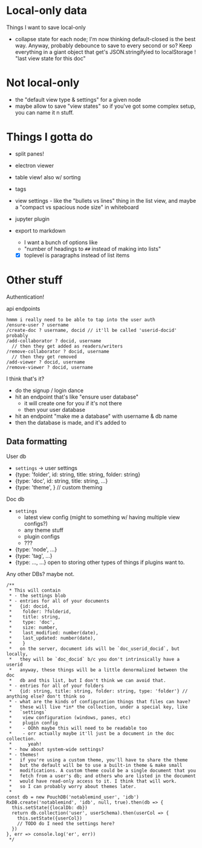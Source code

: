 
# Local-only data

Things I want to save local-only
- collapse state for each node; I'm now thinking default-closed is the best
  way. Anyway, probably debounce to save to every second or so? Keep
  everything in a giant object that get's JSON.stringifyied to localStorage
! "last view state for this doc"


# Not local-only

- the "default view type & settings" for a given node
- maybe allow to save "view states" so if you've got some complex setup, you
  can name it n stuff.


# Things I gotta do

- split panes!
- electron viewer
- table view! also w/ sorting
- tags
- view settings - like the "bullets vs lines" thing in the list view, and
  maybe a "compact vs spacious node size" in whiteboard
- jupyter plugin

- export to markdown
  - I want a bunch of options like
  - "number of headings to `##` instead of making into lists"
  - [x] toplevel is paragraphs instead of list items

# Other stuff

Authentication!

api endpoints
```
hmmm i really need to be able to tap into the user auth
/ensure-user ? username
/create-doc ? username, docid // it'll be called 'userid-docid' probably
/add-collaborator ? docid, username
  // then they get added as readers/writers
/remove-collaborator ? docid, username
  // then they get removed
/add-viewer ? docid, username
/remove-viewer ? docid, username
```

I think that's it?

- do the signup / login dance
- hit an endpoint that's like "ensure user database"
  - it will create one for you if it's not there
  - then your user database
- hit an endpoint "make me a database" with username & db name
- then the database is made, and it's added to

## Data formatting

User db
- `settings` -> user settings
- {type: 'folder', id: string, title: string, folder: string}
- {type: 'doc', id: string, title: string, ...}
- {type: 'theme', } // custom theming

Doc db
- `settings`
  - latest view config (might to something w/ having multiple view configs?)
  - any theme stuff
  - plugin configs
  - ???
- {type: 'node', ...}
- {type: 'tag', ...}
- {type: ..., ...} open to storing other types of things if plugins want to.

Any other DBs?
maybe not.




    /**
     * This will contain
     * - the settings blob
     * - entries for all of your documents
     *   {id: docid,
     *    folder: ?folderid,
     *    title: string,
     *    type: 'doc',
     *    size: number,
     *    last_modified: number(date),
     *    last_updated: number(date),
     *    }
     *   on the server, document ids will be `doc_userid_docid`, but locally,
     *   they will be `doc_docid` b/c you don't intrinsically have a userid
     *   anyway, these things will be a little denormalized between the doc
     *   db and this list, but I don't think we can avoid that.
     * - entries for all of your folders
     *   {id: string, title: string, folder: string, type: 'folder'} // anything else? don't think so
     * - what are the kinds of configuration things that files can have?
     *   these will live *in* the collection, under a special key, like
     *   `settings`
     *    view configuration (windows, panes, etc)
     *    plugin config
     *    - OOhh maybe this will need to be readable too
     *    - orr actually maybe it'll just be a document in the doc collection.
     *      yeah!
     * - how about system-wide settings?
     * - themes!
     *   if you're using a custom theme, you'll have to share the theme
     *   but the default will be to use a built-in theme & make small
     *   modifications. A custom theme could be a single document that you
     *   fetch from a user's db; and others who are listed in the document
     *   would have read-only access to it. I think that will work.
     *   so I can probably worry about themes later.
     *
    const db = new PouchDB('notablemind_user', 'idb')
    RxDB.create('notablemind', 'idb', null, true).then(db => {
      this.setState({localDb: db})
      return db.collection('user', userSchema).then(userCol => {
        this.setState({userCol})
        // TODO do I need the settings here?
      })
    }, err => console.log('er', err))
     */

